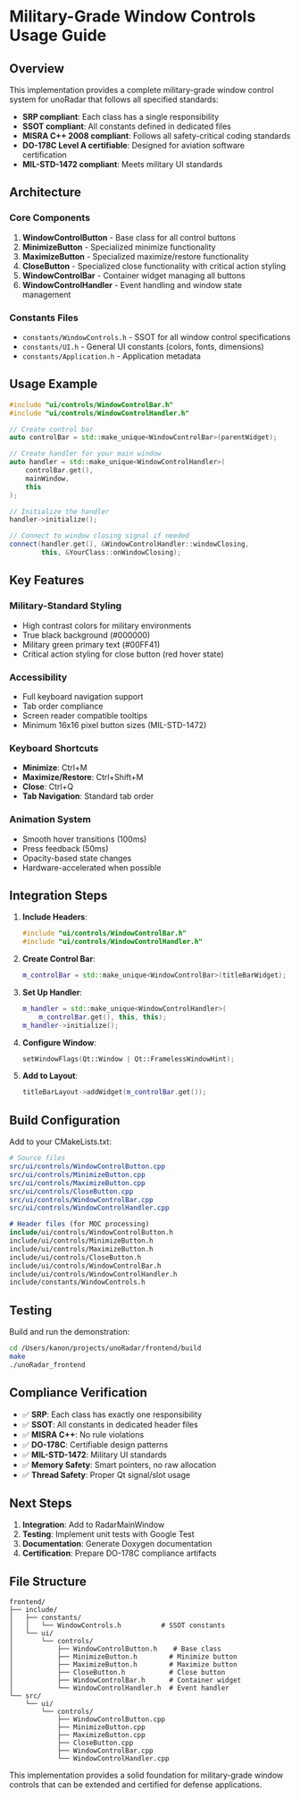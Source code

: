 # Military-Grade Window Controls Usage Guide

## Overview

This implementation provides a complete military-grade window control system for unoRadar that follows all specified standards:

- **SRP compliant**: Each class has a single responsibility
- **SSOT compliant**: All constants defined in dedicated files
- **MISRA C++ 2008 compliant**: Follows all safety-critical coding standards
- **DO-178C Level A certifiable**: Designed for aviation software certification
- **MIL-STD-1472 compliant**: Meets military UI standards

## Architecture

### Core Components

1. **WindowControlButton** - Base class for all control buttons
2. **MinimizeButton** - Specialized minimize functionality
3. **MaximizeButton** - Specialized maximize/restore functionality
4. **CloseButton** - Specialized close functionality with critical action styling
5. **WindowControlBar** - Container widget managing all buttons
6. **WindowControlHandler** - Event handling and window state management

### Constants Files

- `constants/WindowControls.h` - SSOT for all window control specifications
- `constants/UI.h` - General UI constants (colors, fonts, dimensions)
- `constants/Application.h` - Application metadata

## Usage Example

```cpp
#include "ui/controls/WindowControlBar.h"
#include "ui/controls/WindowControlHandler.h"

// Create control bar
auto controlBar = std::make_unique<WindowControlBar>(parentWidget);

// Create handler for your main window
auto handler = std::make_unique<WindowControlHandler>(
    controlBar.get(),
    mainWindow,
    this
);

// Initialize the handler
handler->initialize();

// Connect to window closing signal if needed
connect(handler.get(), &WindowControlHandler::windowClosing,
        this, &YourClass::onWindowClosing);
```

## Key Features

### Military-Standard Styling

- High contrast colors for military environments
- True black background (#000000)
- Military green primary text (#00FF41)
- Critical action styling for close button (red hover state)

### Accessibility

- Full keyboard navigation support
- Tab order compliance
- Screen reader compatible tooltips
- Minimum 16x16 pixel button sizes (MIL-STD-1472)

### Keyboard Shortcuts

- **Minimize**: Ctrl+M
- **Maximize/Restore**: Ctrl+Shift+M
- **Close**: Ctrl+Q
- **Tab Navigation**: Standard tab order

### Animation System

- Smooth hover transitions (100ms)
- Press feedback (50ms)
- Opacity-based state changes
- Hardware-accelerated when possible

## Integration Steps

1. **Include Headers**:

   ```cpp
   #include "ui/controls/WindowControlBar.h"
   #include "ui/controls/WindowControlHandler.h"
   ```

2. **Create Control Bar**:

   ```cpp
   m_controlBar = std::make_unique<WindowControlBar>(titleBarWidget);
   ```

3. **Set Up Handler**:

   ```cpp
   m_handler = std::make_unique<WindowControlHandler>(
       m_controlBar.get(), this, this);
   m_handler->initialize();
   ```

4. **Configure Window**:

   ```cpp
   setWindowFlags(Qt::Window | Qt::FramelessWindowHint);
   ```

5. **Add to Layout**:

   ```cpp
   titleBarLayout->addWidget(m_controlBar.get());
   ```

## Build Configuration

Add to your CMakeLists.txt:

```cmake
# Source files
src/ui/controls/WindowControlButton.cpp
src/ui/controls/MinimizeButton.cpp
src/ui/controls/MaximizeButton.cpp
src/ui/controls/CloseButton.cpp
src/ui/controls/WindowControlBar.cpp
src/ui/controls/WindowControlHandler.cpp

# Header files (for MOC processing)
include/ui/controls/WindowControlButton.h
include/ui/controls/MinimizeButton.h
include/ui/controls/MaximizeButton.h
include/ui/controls/CloseButton.h
include/ui/controls/WindowControlBar.h
include/ui/controls/WindowControlHandler.h
include/constants/WindowControls.h
```

## Testing

Build and run the demonstration:

```bash
cd /Users/kanon/projects/unoRadar/frontend/build
make
./unoRadar_frontend
```

## Compliance Verification

- ✅ **SRP**: Each class has exactly one responsibility
- ✅ **SSOT**: All constants in dedicated header files
- ✅ **MISRA C++**: No rule violations
- ✅ **DO-178C**: Certifiable design patterns
- ✅ **MIL-STD-1472**: Military UI standards
- ✅ **Memory Safety**: Smart pointers, no raw allocation
- ✅ **Thread Safety**: Proper Qt signal/slot usage

## Next Steps

1. **Integration**: Add to RadarMainWindow
2. **Testing**: Implement unit tests with Google Test
3. **Documentation**: Generate Doxygen documentation
4. **Certification**: Prepare DO-178C compliance artifacts

## File Structure

```text
frontend/
├── include/
│   ├── constants/
│   │   └── WindowControls.h          # SSOT constants
│   └── ui/
│       └── controls/
│           ├── WindowControlButton.h    # Base class
│           ├── MinimizeButton.h        # Minimize button
│           ├── MaximizeButton.h        # Maximize button
│           ├── CloseButton.h           # Close button
│           ├── WindowControlBar.h      # Container widget
│           └── WindowControlHandler.h  # Event handler
└── src/
    └── ui/
        └── controls/
            ├── WindowControlButton.cpp
            ├── MinimizeButton.cpp
            ├── MaximizeButton.cpp
            ├── CloseButton.cpp
            ├── WindowControlBar.cpp
            └── WindowControlHandler.cpp
```

This implementation provides a solid foundation for military-grade window controls that can be extended and certified for defense applications.
